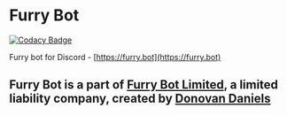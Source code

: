 # Furry Bot

[![Codacy Badge](https://api.codacy.com/project/badge/Grade/7598c95fa89749ff91ed06cee100feb5)](https://app.codacy.com/app/DonovanDMC/NPMBot?utm_source=github.com&utm_medium=referral&utm_content=NPMBotCo/NPMBot&utm_campaign=Badge_Grade_Dashboard)

Furry bot for Discord - [https://furry.bot](https://furry.bot)

## Furry Bot is a part of [Furry Bot Limited](https://beta.companieshouse.gov.uk/company/11505151), a limited liability company, created by [Donovan Daniels](https://furry.bot)
